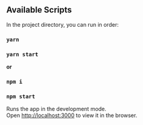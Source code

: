 ## Available Scripts

In the project directory, you can run in order:

### `yarn`

### `yarn start`

**or**


### `npm i`

### `npm start`

Runs the app in the development mode.<br />
Open [http://localhost:3000](http://localhost:3000) to view it in the browser.
